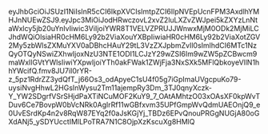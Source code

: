eyJhbGciOiJSUzI1NiIsInR5cCI6IkpXVCIsImtpZCI6IlpNVEpUcnFPM3AxdlhYMHJnNUEwZSJ9.eyJpc3MiOiJodHRwczovL2xvZ2luLXZvZWJpei5kZXYzLnNtaWxlcy5jb20uYnIvIiwic3ViIjoiYWR8T1VELVZPRUJJWnwxMjM0ODk2MjMiLCJhdWQiOlsiaHR0cHM6Ly92b2ViaXouYXBpIiwiaHR0cHM6Ly92b2ViaXotZGV2My5zbWlsZXMuYXV0aDBhcHAuY29tL3VzZXJpbmZvIl0sImlhdCI6MTc1NzQyOTQyNSwiZXhwIjoxNzU3NTE1ODI1LCJzY29wZSI6Im9wZW5pZCBwcm9maWxlIGVtYWlsIiwiYXpwIjoiYTh0akFWak1ZWjFja3NxSXk5MFlQbkoyeVllN1hhYWcifQ.fmv8JU7iI0rYR-z_5pz1RdrZZ3ydQfT_j66Os3_odApyeC1sU4f05g7iGpImaUVgcpuKo79-uysiNvgHhwL2HGsInWysu2Tm11ajempRy3Dm_3TJ0qnyXczk-Y_YW2SDgrfVSrSHjdPaXTiNCuMOF2KuY9_7_OAtAMhtzO03xOAsXF0kpWvTDuv6Ce7BovpW0bVcNRk0AglrRf11wGBfxvm35UPfGmpWvQdmUAEOnjQ9_e0UvESrdKp4n2v8RqW87EYq2f0aJsKGjYj_TBDz6EPvQnouPRGgNUGjA80oGXdANj5_ySDYUcctIMlLPoTRA7N1C8OjpXzKscuXg8HMlQ
